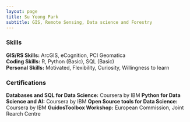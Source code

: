 ```yaml
---
layout: page
title: Su Yeong Park
subtitle: GIS, Remote Sensing, Data science and Forestry
---
```


### Skills
**GIS/RS Skills:** ArcGIS, eCognition, PCI Geomatica <br>
**Coding Skills:** R, Python (Basic), SQL (Basic) <br>
**Personal Skills:** Motivated, Flexibility, Curiosity, Willingness to learn <br>

### Certifications
**Databases and SQL for Data Science:** Coursera by IBM
**Python for Data Science and AI:** Coursera by IBM
**Open Source tools for Data Science:** Coursera by IBM
**GuidosToolbox Workshop:** European Commission, Joint Rearch Centre
